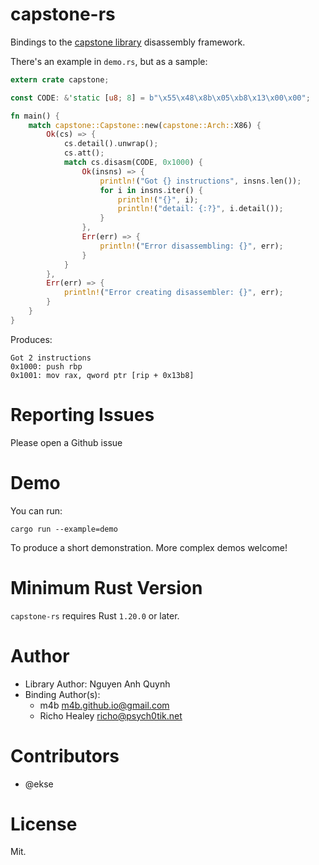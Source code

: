 capstone-rs
===========

Bindings to the [capstone library][upstream] disassembly framework.

There's an example in `demo.rs`, but as a sample:

```rust
extern crate capstone;

const CODE: &'static [u8; 8] = b"\x55\x48\x8b\x05\xb8\x13\x00\x00";

fn main() {
    match capstone::Capstone::new(capstone::Arch::X86) {
        Ok(cs) => {
            cs.detail().unwrap();
            cs.att();
            match cs.disasm(CODE, 0x1000) {
                Ok(insns) => {
                    println!("Got {} instructions", insns.len());
                    for i in insns.iter() {
                        println!("{}", i);
                        println!("detail: {:?}", i.detail());
                    }
                },
                Err(err) => {
                    println!("Error disassembling: {}", err);
                }
            }
        },
        Err(err) => {
            println!("Error creating disassembler: {}", err);
        }
    }
}
```

Produces:

```
Got 2 instructions
0x1000: push rbp
0x1001: mov rax, qword ptr [rip + 0x13b8]
```

# Reporting Issues

Please open a Github issue

# Demo

You can run:

    cargo run --example=demo

To produce a short demonstration. More complex demos welcome!

# Minimum Rust Version

`capstone-rs` requires Rust `1.20.0` or later.

# Author

- Library Author: Nguyen Anh Quynh
- Binding Author(s):
    - m4b <m4b.github.io@gmail.com>
    - Richo Healey <richo@psych0tik.net>

# Contributors

- @ekse

# License

Mit.

[upstream]: http://capstone-engine.org/
